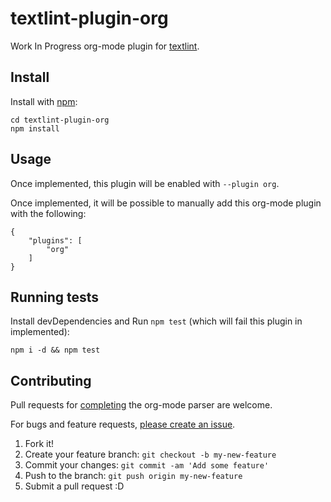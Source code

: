 # textlint-plugin-org

Work In Progress org-mode plugin for [textlint](https://github.com/textlint/textlint;).

## Install

Install with [npm](https://www.npmjs.com/):

    cd textlint-plugin-org
    npm install

## Usage

Once implemented, this plugin will be enabled with `--plugin org`.

Once implemented, it will be possible to manually add this org-mode
plugin with the following:

```
{
    "plugins": [
        "org"
    ]
}
```

## Running tests

Install devDependencies and Run `npm test` (which will fail this
plugin in implemented):

    npm i -d && npm test

## Contributing

Pull requests for
[completing](https://github.com/robstewart57/textlint-plugin-org/blob/master/src/OrgProcessor.js#L13)
the org-mode parser are welcome.

For bugs and feature requests, [please create an
issue](https://github.com/robstewart57/textlint-plugin-org/issues).

1. Fork it!
2. Create your feature branch: `git checkout -b my-new-feature`
3. Commit your changes: `git commit -am 'Add some feature'`
4. Push to the branch: `git push origin my-new-feature`
5. Submit a pull request :D


